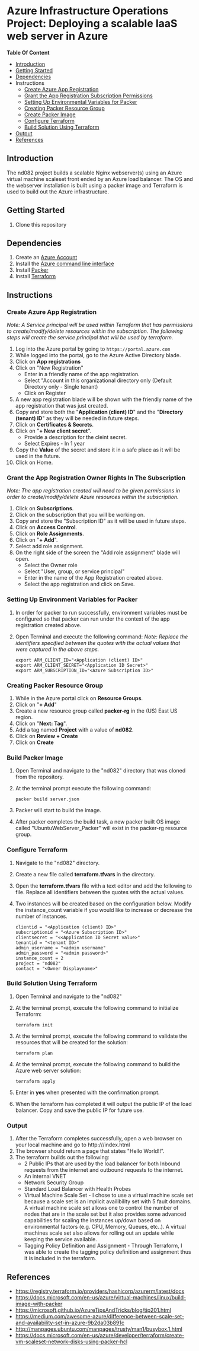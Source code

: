 # Azure Infrastructure Operations Project: Deploying a scalable IaaS web server in Azure

**Table Of Content**

* [Introduction](#introduction)
* [Getting Started](#getting-Started)
* [Dependencies](#dependencies)
* Instructions
    * [Create Azure App Registration](#create-azure-app-registration)
    * [Grant the App Registration Subscription Permissions](#grant-the-app-registration-subscription-permissions)
    * [Setting Up Environmental Variables for Packer](#setting-up-environmental-variables-for-packer)
    * [Creating Packer Resource Group](#creating-packer-resource-group)
    * [Create Packer Image](#build-packer-image)
    * [Configure Terraform](#configure-terraform)
    * [Build Solution Using Terraform](#build-solution-using-terraform)
* [Output](#output)
* [References](#references)



## Introduction

The nd082 project builds a scalable Nginx webserver(s) using an Azure virtual machine scaleset front ended by an Azure load balancer. The OS and the webserver installation is built using a packer image and Terraform is used to build out the Azure infrastructure.

## Getting Started

1. Clone this repository

## Dependencies

1. Create an [Azure Account](https://portal.azure.com) 
2. Install the [Azure command line interface](https://docs.microsoft.com/en-us/cli/azure/install-azure-cli?view=azure-cli-latest)
3. Install [Packer](https://www.packer.io/downloads)
4. Install [Terraform](https://www.terraform.io/downloads.html)

## Instructions

### Create Azure App Registration

*Note: A Service principal will be used within Terraform that has permissions to create/modify/delete resources within the subscription. The following steps will create the service principal that will be used by terraform.*

1. Log into the Azure portal by going to `https://portal.azure.com`
1. While logged into the portal, go to the Azure Active Directory blade.
1. Click on **App registrations**
1. Click on "New Registration"
    * Enter in a friendly name of the app registration.
    * Select "Account in this organizational directory only (Default Directory only - Single tenant)
    * Click on Register
1. A new app registration blade will be shown with the friendly name of the app registration that was just created.
1. Copy and store both the "**Application (client) ID**" and the "**Directory (tenant) ID**" as they will be needed in future steps.
1. Click on **Certificates & Secrets**.
1. Click on "**+ New client secret**".
    * Provide a description for the cleint secret.
    * Select Expires - In 1 year
1. Copy the **Value** of the secret and store it in a safe place as it will be used in the future.
1. Click on Home.

### Grant the App Registration Owner Rights In The Subscription

*Note: The app registration created will need to be given permissions in order to create/modify/delete Azure resources within the subscription.*

1. Click on **Subscriptions**.
1. Click on the subscription that you will be working on.
1. Copy and store the "Subscription ID" as it will be used in future steps.
1. Click on **Access Control**.
1. Click on **Role Assignments**.
1. Click on "**+ Add**".
1. Select add role assignment.
1. On the right side of the screen the "Add role assignment" blade will open.
    * Select the Owner role
    * Select "User, group, or service principal"
    * Enter in the name of the App Registration created above.
    * Select the app registration and click on Save.

### Setting Up Environment Variables for Packer

1. In order for packer to run successfully, environment variables must be configured so that packer can run under the context of the app registration created above.
1. Open Terminal and execute the following command:
*Note: Replace the identifiers specified between the quotes with the actual values that were captured in the above steps.*

    ```dotnetcli
    export ARM_CLIENT_ID="<Application (client) ID>"
    export ARM_CLIENT_SECRET="<Application ID Secret>"
    export ARM_SUBSCRIPTION_ID="<Azure Subscription ID>"
    ```

### Creating Packer Resource Group

1. While in the Azure portal click on **Resource Groups**.
1. Click on "**+ Add**"
1. Create a new resource group called **packer-rg** in the (US) East US region.
1. Click on "**Next: Tag**".
1. Add a tag named **Project** with a value of **nd082**.
1. Click on **Review + Create**
1. Click on **Create**

### Build Packer Image

1. Open Terminal and navigate to the "nd082" directory that was cloned from the repository.
1. At the terminal prompt execute the following command:

    ```dotnetcli
    packer build server.json
    ```

1. Packer will start to build the image.
1. After packer completes the build task, a new packer built OS image called "UbuntuWebServer_Packer" will exist in the packer-rg resource group.

### Configure Terraform

1. Navigate to the "nd082" directory.
1. Create a new file called **terraform.tfvars** in the directory.
1. Open the **terraform.tfvars** file with a text editor and add the following to file. Replace all identifiers between the quotes with the actual values.
1. Two instances will be created based on the configuration below. Modify the instance_count variable if you would like to increase or decrease the number of instances.

    ```dotnetcli
    clientid = "<Application (client) ID>"
    subscriptionid = "<Azure Subscription ID>"
    clientsecret = "<<Application ID Secret value>"
    tenantid = "<tenant ID>"
    admin_username = "<admin username"
    admin_password = "<admin password>"
    instance_count = 2
    project = "nd082"
    contact = "<Owner Displayname>"
    ```

### Build Solution Using Terraform

1. Open Terminal and navigate to the "nd082"
1. At the terminal prompt, execute the following command to initialize Terraform:

    ```dotnetcli
    terraform init
    ```

1. At the terminal prompt, execute the following command to validate the resources that will be created for the solution:

    ```dotnetcli
    terraform plan
    ```
1. At the terminal prompt, execute the following command to build the Azure web server solution:

    ```dotnetcli
    terraform apply
    ```

1. Enter in **yes** when presented with the confirmation prompt.
1. When the terraform has completed it will output the public IP of the load balancer. Copy and save the public IP for future use.

### Output

1. After the Terraform completes successfully, open a web browser on your local machine and go to http://<Public IP Provided By Terraform>/index.html
1. The browser should return a page that states "Hello World!!".
1. The terraform builds out the following:
    * 2 Public IPs that are used by the load balancer for both Inbound requests from the internet and outbound requests to the internet.
    * An internal VNET
    * Network Security Group
    * Standard Load Balancer with Health Probes
    * Virtual Machine Scale Set - I chose to use a virtual machine scale set because a scale set is an implicit availibility set with 5 fault domains. A virtual machine scale set allows one to control the number of nodes that are in the scale set but it also provides some advanced capabilities for scaling the instances up/down based on environmental factors (e.g. CPU, Memory, Queues, etc..). A virtual machines scale set also allows for rolling out an update while keeping the service available.
    * Tagging Policy Definition and Assignment - Through Terraform, I was able to create the tagging policy definition and assignment thus it is included in the terraform.

## References
* https://registry.terraform.io/providers/hashicorp/azurerm/latest/docs
* https://docs.microsoft.com/en-us/azure/virtual-machines/linux/build-image-with-packer
* https://microsoft.github.io/AzureTipsAndTricks/blog/tip201.html
* https://medium.com/awesome-azure/difference-between-scale-set-and-availability-set-in-azure-9b2da03b891c
* http://manpages.ubuntu.com/manpages/trusty/man1/busybox.1.html
* https://docs.microsoft.com/en-us/azure/developer/terraform/create-vm-scaleset-network-disks-using-packer-hcl




